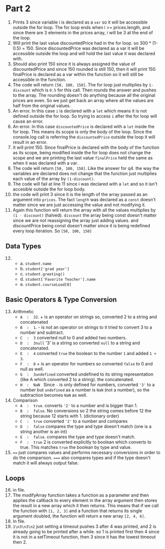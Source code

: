 # Part 2
1. Prints 3 since variable i is declared as a `var` so it will be accessible outside the for loop. The for loop ends when i >= prices.length, and since there are 3 elements in the prices array, i will be 3 at the end of the loop.
2. Will print the last value discountedPrice had in the for loop. so 300 * (1-0.5) = 150. Since discountedPrice was declared as a var it will be accessible outside the loop and will hold the last value it was declared with.
3. Should also print 150 since it is always assigned the value of discountedPrice and since 150 rounded is still 150, then it will print 150. finalPrice is declared as a var within the function so it will still be accessible in the function.
4. The code will return `[50, 100, 150]`. The for loop just multiplies by `1-discount` which is `0.5` for this call. Then rounds the answer and pushes to the array. The rounding doesn't do anything because all the original prices are even. So we just get back an array where all the values are half from the original values.
5. An error. In this case `i` is declared with a `let` which means it is not defined outside the for loop. So trying to access `i` after the for loop will cause an error.
6. An error. In this case `discountedPrice` is declared with a `let` inside the for loop. This means its scope is only the body of the loop. Since the console.log call is referring the `discountedPrice` outside the loop it will result in an error.
7. It will print 150. Since finalPrice is declared with the body of the function as its scope, being modified inside the for loop does not change the scope and we are printing the last value `finalPrice` held the same as when it was declared with a var.
8. The code will return `[50, 100, 150]`. Like the answer for q4. the way the variables are declared does not change that the function just multiplies each value of the array by `(1-discount)`.
9. The code will fail at line 11 since i was declared with a `let` and so it isn't accesible outside the for loop body.
10. the code will print 3 since it is the length of the array passed as an argument into `prices`. The fact `length` was declared as a `const` doesn't matter since we are just accessing the value and not modifying it.
11. Again this function will return the array with all the values multiplies by `(1 - discount)` (halved). `discount` the array being const doesn't matter since we are not reassigning the array just adding values. and discountPrice being const doesn't matter since it is being redefined every loop iteration. So `[50, 100, 150]`

## Data Types
12. 
    - a. `student.name`
    - b. `student['grad year']`
	- c. `student.greeting()`
	- d. `student['Favorite Teacher'].name`
	- e. `student.courseLoad[0]`

## Basic Operators & Type Conversion 
13. Arithmetic
    - `A  :  32`. + is an operator on strings so, converted 2 to a string and concatenated
    - `B  :  1`. - is not an operator on strings to it tried to convert 3 to a number and subtract.
    - `C  :  3` converted null to 0 and added two numbers.
    - `D  :  3null` '3' is a string so converted `null` to a string and concatenated.
    - `E  :  4` converted `true` the boolean to the number `1` and added `1 + 3`.
    - `F  :  0` + is an operator for numbers so converted `false` to 0 and null as well.
    - `G  :  3undefined` converted undefined to its string representation (like A which converted 2 to a string). the concatenated.
    - `H  :  NaN ` Since `-` is only defined for numbers, converted `'3'` to a number but `undefined` as a number is `NaN` (not a number), so the subtraction becomes `NaN` as well.
14. Comparison
    - `A  :  true`. converts `'2'` to a number and is bigger than 1.
    - `B  :  false`. No conversions so 2 the string comes before 12 the string because 12 starts with 1. (dictionary order)
    - `C  :  true` converted `'2'` to a number and compares
    - `D  :  false` compares the type and type doesn't match (one is a string another is an int)
    - `E  :  false`. compares the type and type doesn't match.
    - `F  :  true` 2 is converted explicitly to boolean which converts to true. This matches `true` the boolean by type and value.
15. `==` just compares values and performs necessary conversions in order to do the comparison. `===` also compares types and if the type doesn't match it will always output false.

## Loops
16. in file.
17. The modifyArray function takes a function as a parameter and then applies the callback to every element in the array argument then stores the result in a new array which it then returns. This means that if we call the function with `[1, 2, 3]` and a function that returns its single argument doubled, the function will return a new array `[2, 4, 6]`.
18. In file.
19. `1\n3\n3\n2` just setting a timeout pushes 3 after 4 was printed, and 2 is already going to be printed after a while. so 1 is printed first then 4 since it is not in a setTimeout function, then 3 since it has the lowest timeout then 2.
